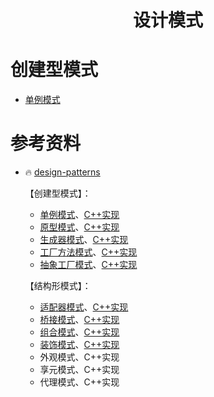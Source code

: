 <h1 align='center'>设计模式</h1>

# 创建型模式
* [单例模式](01-单例模式.md)

# 参考资料
* 🔥 [design-patterns](https://refactoringguru.cn/design-patterns)

    【创建型模式】：

    * [单例模式](https://refactoringguru.cn/design-patterns/singleton)、[C++实现](https://refactoringguru.cn/design-patterns/singleton/cpp/example#example-0)
    * [原型模式](https://refactoringguru.cn/design-patterns/prototype)、[C++实现](https://refactoringguru.cn/design-patterns/prototype/cpp/example)
    * [生成器模式](https://refactoringguru.cn/design-patterns/builder)、[C++实现](https://refactoringguru.cn/design-patterns/builder/cpp/example)
    * [工厂方法模式](https://refactoringguru.cn/design-patterns/factory-method)、[C++实现](https://refactoringguru.cn/design-patterns/factory-method/cpp/example)
    * [抽象工厂模式](https://refactoringguru.cn/design-patterns/abstract-factory)、[C++实现](https://refactoringguru.cn/design-patterns/abstract-factory/cpp/example)

    【结构形模式】：

    * [适配器模式](https://refactoringguru.cn/design-patterns/adapter)、[C++实现](https://refactoringguru.cn/design-patterns/adapter/cpp/example#example-1)
    * [桥接模式](https://refactoringguru.cn/design-patterns/bridge)、[C++实现](https://refactoringguru.cn/design-patterns/bridge/cpp/example)
    * [组合模式](https://refactoringguru.cn/design-patterns/composite)、[C++实现](https://refactoringguru.cn/design-patterns/composite/cpp/example)
    * [装饰模式](https://refactoringguru.cn/design-patterns/decorator)、[C++实现](https://refactoringguru.cn/design-patterns/decorator/cpp/example)
    * 外观模式、C++实现
    * 享元模式、C++实现
    * 代理模式、C++实现